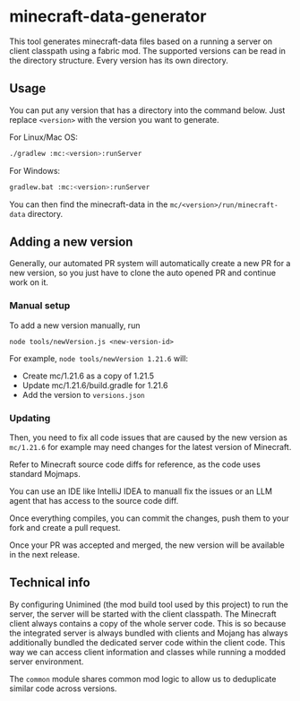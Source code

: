 # minecraft-data-generator

This tool generates minecraft-data files based on a running a server on client classpath using a fabric mod.
The supported versions can be read in the directory structure.
Every version has its own directory.

## Usage

You can put any version that has a directory into the command below.
Just replace `<version>` with the version you want to generate.

For Linux/Mac OS:

```bash
./gradlew :mc:<version>:runServer
```

For Windows:

```bash
gradlew.bat :mc:<version>:runServer
```

You can then find the minecraft-data in the `mc/<version>/run/minecraft-data` directory.

## Adding a new version

Generally, our automated PR system will automatically create a new PR for a new version, so you just have to clone the auto opened PR and continue work on it.

### Manual setup

To add a new version manually, run
```
node tools/newVersion.js <new-version-id>
```

For example, `node tools/newVersion 1.21.6` will:
* Create mc/1.21.6 as a copy of 1.21.5
* Update mc/1.21.6/build.gradle for 1.21.6
* Add the version to `versions.json`

### Updating

Then, you need to fix all code issues that are caused by the new version as `mc/1.21.6` for example may need changes for the latest version of Minecraft.

Refer to Minecraft source code diffs for reference, as the code uses standard Mojmaps.

You can use an IDE like IntelliJ IDEA to manuall fix the issues or an LLM agent that has access to the source code diff.

Once everything compiles, you can commit the changes, push them to your fork and create a pull request.

Once your PR was accepted and merged, the new version will be available in the next release.

## Technical info

By configuring Unimined (the mod build tool used by this project) to run the server, the server will be started with the client classpath.
The Minecraft client always contains a copy of the whole server code.
This is so because the integrated server is always bundled with clients and Mojang has always additionally bundled the dedicated server code within the client code.
This way we can access client information and classes while running a modded server environment.

The `common` module shares common mod logic to allow us to deduplicate similar code across versions.
